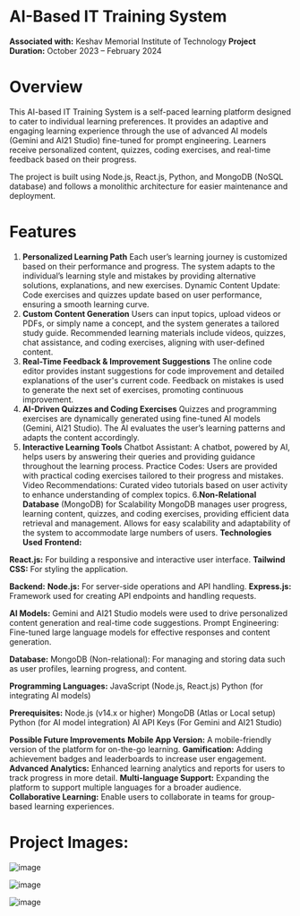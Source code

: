 # AI-Based IT Training System
**Associated with:** Keshav Memorial Institute of Technology
**Project Duration:** October 2023 – February 2024

# Overview
This AI-based IT Training System is a self-paced learning platform designed to cater to individual learning preferences. It provides an adaptive and engaging learning experience through the use of advanced AI models (Gemini and AI21 Studio) fine-tuned for prompt engineering. Learners receive personalized content, quizzes, coding exercises, and real-time feedback based on their progress.

The project is built using Node.js, React.js, Python, and MongoDB (NoSQL database) and follows a monolithic architecture for easier maintenance and deployment.

# Features
1. **Personalized Learning Path**
Each user’s learning journey is customized based on their performance and progress.
The system adapts to the individual’s learning style and mistakes by providing alternative solutions, explanations, and new exercises.
Dynamic Content Update: Code exercises and quizzes update based on user performance, ensuring a smooth learning curve.
2. **Custom Content Generation**
Users can input topics, upload videos or PDFs, or simply name a concept, and the system generates a tailored study guide.
Recommended learning materials include videos, quizzes, chat assistance, and coding exercises, aligning with user-defined content.
3. **Real-Time Feedback & Improvement Suggestions**
The online code editor provides instant suggestions for code improvement and detailed explanations of the user's current code.
Feedback on mistakes is used to generate the next set of exercises, promoting continuous improvement.
4. **AI-Driven Quizzes and Coding Exercises**
Quizzes and programming exercises are dynamically generated using fine-tuned AI models (Gemini, AI21 Studio).
The AI evaluates the user’s learning patterns and adapts the content accordingly.
5. **Interactive Learning Tools**
Chatbot Assistant: A chatbot, powered by AI, helps users by answering their queries and providing guidance throughout the learning process.
Practice Codes: Users are provided with practical coding exercises tailored to their progress and mistakes.
Video Recommendations: Curated video tutorials based on user activity to enhance understanding of complex topics.
6.**Non-Relational Database** (MongoDB) for Scalability
MongoDB manages user progress, learning content, quizzes, and coding exercises, providing efficient data retrieval and management.
Allows for easy scalability and adaptability of the system to accommodate large numbers of users.
**Technologies Used**
**Frontend:**

**React.js:** For building a responsive and interactive user interface.
**Tailwind CSS:** For styling the application.

**Backend:**
**Node.js:** For server-side operations and API handling.
**Express.js:** Framework used for creating API endpoints and handling requests.

**AI Models:**
Gemini and AI21 Studio models were used to drive personalized content generation and real-time code suggestions.
Prompt Engineering: Fine-tuned large language models for effective responses and content generation.

**Database:**
MongoDB (Non-relational): For managing and storing data such as user profiles, learning progress, and content.

**Programming Languages:**
JavaScript (Node.js, React.js)
Python (for integrating AI models)

**Prerequisites:**
Node.js (v14.x or higher)
MongoDB (Atlas or Local setup)
Python (for AI model integration)
AI API Keys (For Gemini and AI21 Studio)

**Possible Future Improvements**
**Mobile App Version:** A mobile-friendly version of the platform for on-the-go learning.
**Gamification:** Adding achievement badges and leaderboards to increase user engagement.
**Advanced Analytics:** Enhanced learning analytics and reports for users to track progress in more detail.
**Multi-language Support:** Expanding the platform to support multiple languages for a broader audience.
**Collaborative Learning:** Enable users to collaborate in teams for group-based learning experiences.

# Project Images:

![image](https://github.com/user-attachments/assets/5b7f52e1-5105-4f7a-8a7b-aa540d549550)

![image](https://github.com/user-attachments/assets/53f9ca25-9d30-4c14-a209-68106d0c6fbd)

![image](https://github.com/user-attachments/assets/60f31a7e-71d9-49c9-8ff1-df346abc95c2)




